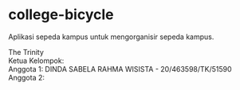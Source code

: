# college-bicycle
Aplikasi sepeda kampus untuk mengorganisir sepeda kampus.
    
The Trinity  
Ketua Kelompok:  
Anggota 1:  DINDA SABELA RAHMA WISISTA - 20/463598/TK/51590  
Anggota 2:
